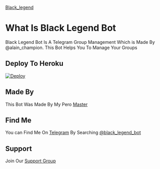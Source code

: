 [Black_legend](https://telegra.ph/file/c6c0e74543b8605ddd650.jpg)

# What Is Black Legend Bot

Black Legend Bot Is A Telegram Group Management Which is Made By @alain_champion. This Bot Helps You To Manage Your Groups

## Deploy To Heroku

[![Deploy](https://www.herokucdn.com/deploy/button.svg)](https://heroku.com/deploy?template=https://github.com/infotechbro/black_legend)

## Made By

This Bot Was Made By My Pero [Master](https://t.me/alain-champion)

## Find Me

You can Find Me On [Telegram](https://t.me/black_legend_bot) By Searching [@black_legend_bot](https://t.me/black_legend_bot)

## Support 

Join Our [Support Group](https://t.me/blck_legend_support)

